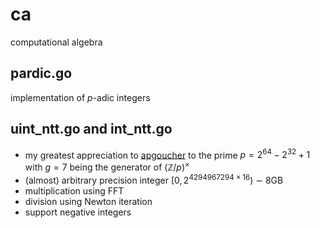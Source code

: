 # ca
computational algebra

## pardic.go

implementation of $p$-adic integers

## uint_ntt.go and int_ntt.go

- my greatest appreciation to [apgoucher](https://cp4space.hatsya.com/2021/09/01/an-efficient-prime-for-number-theoretic-transforms/) to the prime $p = 2^{64} - 2^{32} + 1$ with $g=7$ being the generator of $(\mathbb{Z}/p)^\times$
- (almost) arbitrary precision integer $[0, 2^{4294967294 \times 16})$ $\sim$ 8GB  
- multiplication using FFT
- division using Newton iteration
- support negative integers
